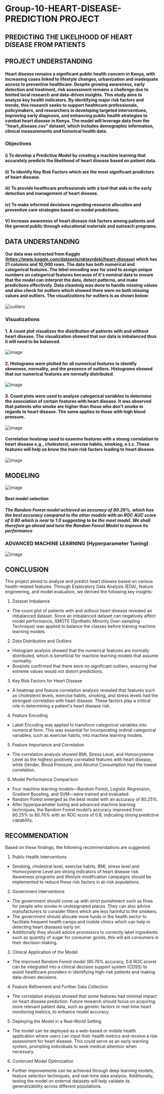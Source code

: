 # Group-10-HEART-DISEASE-PREDICTION PROJECT
## PREDICTING THE LIKELIHOOD OF HEART DISEASE FROM PATIENTS
## PROJECT UNDERSTANDING
#### Heart disease remains a significant public health concern in Kenya, with increasing cases linked to lifestyle changes, urbanization and inadequate access to preventive healthcare. Despite growing awareness, early detection and treatment, risk assessment remains a challenge due to limited local research and data-driven insights. This study aims to analyze key health indicators. By identifying major risk factors and trends, this research seeks to support healthcare professionals, policymakers, and researchers in developing targeted interventions, improving early diagnosis, and enhancing public health strategies to combat heart disease in Kenya. The model will leverage data from the "heart_disease.csv" dataset, which includes demographic information, clinical measurements and historical health data.
### Objectives
#### i) To develop a Predictive Model by creating a machine learning that accurately predicts the likelihood of heart disease based on patient data.
#### ii) To identify Key Risk Factors which are the most significant predictors of heart disease. 
#### iii) To provide healthcare professionals with a tool that aids in the early detection and management of heart disease.
#### iv) To make informed decisions regarding resource allocation and preventive care strategies based on model predictions.
#### V) Increase awareness of heart disease risk factors among patients and the general public through educational materials and outreach programs.
## DATA UNDERSTANDING
#### Our data was extracted from Kaggle (https://www.kaggle.com/datasets/oktayrdeki/heart-disease) which has 21 columns and 10,000 rows. The data has both numerical and categorical features. The lebel encoding was for used to assign unique numbers on categorical features because of it's nominal data to ensure that the model can interpret the data, detect patterns, and make predictions effectively. Data cleaninig was done to handle missing values and also check for outliers which showed there were no both missing values and outliers. The visualizations for outliers is as shown below:
![outliers](https://github.com/user-attachments/assets/d1dbf1f7-df05-415b-9c76-ae8397698db8)
### Visualizations
#### 1. A count plot visualizes the distribution of patients with and without heart disease. The visualization showed that our data is imbalanced thus it will need to be balanced.
![image](https://github.com/user-attachments/assets/96efd9c2-67f4-4092-833f-34af2ef21080)
#### 2. Histograms were plotted for all numerical features to  identify skewness, normality, and the presence of outliers.  Histograms showed that our numerical features are normally distributed.
![image](https://github.com/user-attachments/assets/e8e2959a-361e-42be-a126-e15e81db2830)
#### 3. Count plots were used to analyse categorical variables to determine the association of certain features with heart disease. It was observed that patients who smoke are higher than those who don't smoke in regards to heart disease. The same applies to those with high blood pressure.
![image](https://github.com/user-attachments/assets/60ae15e8-43eb-4066-9f9a-0e3c55d63678)
#### Correlation heatmap used to examine features with a strong correlation to heart disease e.g., cholesterol, exercise habits, smoking, e.t.c. These features will help us know the main risk factors leading to heart disease.
![image](https://github.com/user-attachments/assets/65fa64c6-3ee6-4428-8f2d-3883f4378d30)
## MODELING
![image](https://github.com/user-attachments/assets/c226556f-7db6-4023-939c-c0fe8e5d9425)

#### Best model selection
##### The Random Forest model achieved an accuracy of 80.26%, which has the best accuracy compared to the other models with an ROC AUC score of 0.80 which is near to 1.0 suggesting to be the most model. We shall therefore go ahead and tune the Random Forest Model to improve its performance

### ADVANCED MACHINE LEARNING (Hyperparameter Tuning)
![image](https://github.com/user-attachments/assets/b75d7484-ddf5-4b56-a689-7668f3a05f7a)


## CONCLUSION
This project aimed to analyze and predict heart disease based on various health-related features. Through Exploratory Data Analysis (EDA), feature engineering, and model evaluation, we derived the following key insights:
1. Dataset Imbalance
- The count plot of patients with and without heart disease revealed an imbalanced dataset. Since an imbalanced dataset can negatively affect model performance, SMOTE (Synthetic Minority Over-sampling Technique) was applied to balance the classes before training machine learning models.
2. Data Distribution and Outliers
- Histogram analysis showed that the numerical features are normally distributed, which is beneficial for machine learning models that assume normality.
- Boxplots confirmed that there were no significant outliers, ensuring that extreme values would not distort predictions.
3. Key Risk Factors for Heart Disease
- A heatmap and feature correlation analysis revealed that features such as cholesterol levels, exercise habits, smoking, and stress levels had the strongest correlation with heart disease. These factors play a critical role in determining a patient's heart disease risk.
4. Feature Encoding
- Label Encoding was applied to transform categorical variables into numerical form. This was essential for incorporating ordinal categorical variables, such as exercise habits, into machine learning models.
5. Feature Importance and Correlation
- The correlation analysis showed BMI, Stress Level, and Homocysteine Level as the highest positively correlated features with heart disease, while Gender, Blood Pressure, and Alcohol Consumption had the lowest correlation.
6. Model Performance Comparison
- Four machine learning models—Random Forest, Logistic Regression, Gradient Boosting, and SVM—were trained and evaluated.
- Random Forest emerged as the best model with an accuracy of 80.25%.
- After hyperparameter tuning and advanced machine learning techniques, the Random Forest model’s accuracy improved from 80.25% to 80.76% with an ROC score of 0.8, indicating strong predictive capability.

## RECOMMENDATION
Based on these findings, the following recommendations are suggested:
1. Public Health Interventions
- Smoking, cholestral level, exercise habits, BMI, stress level and Homocysteine Level are strong indicators of heart disease risk. Awareness programs and lifestyle modification campaigns should be implemented to reduce these risk factors in at-risk populations.
2. Government interventions
- The government should come up with strict punishment such as fines for people who smoke in undesignated places. They can also advice manufacturers to consider filters which are less harmful to the smokers.
- The government should allocate more funds in the health sector to facilitate frequent health camps and mobile clinics which can help in detecting heart diseases early on.
- Additionally they should advice processors to correctly label ingredients such as quantity of sugar for consumer goods, this will aid consumers in their decision-making.
3. Clinical Application of the Model
- The improved Random Forest model (80.76% accuracy, 0.8 ROC score) can be integrated into a clinical decision support system (CDSS) to assist healthcare providers in identifying high-risk patients and making data-driven decisions.
4. Feature Refinement and Further Data Collection
- The correlation analysis showed that some features had minimal impact on heart disease prediction. Future research should focus on acquiring more relevant patient data, such as genetic factors or real-time heart monitoring metrics, to enhance model accuracy.
5. Deploying the Model in a Real-World Setting
- The model can be deployed as a web-based or mobile health application where users can input their health metrics and receive a risk assessment for heart disease. This could serve as an early warning system, prompting individuals to seek medical attention when necessary.
6. Continued Model Optimization
- Further improvements can be achieved through deep learning models, feature selection techniques, and real-time data analysis. Additionally, testing the model on external datasets will help validate its generalizability across different populations.













